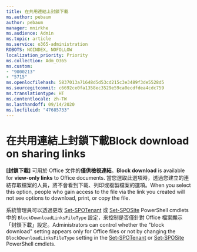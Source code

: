 ```yaml
---
title: 在共用連結上封鎖下載
ms.author: pebaum
author: pebaum
manager: mnirkhe
ms.audience: Admin
ms.topic: article
ms.service: o365-administration
ROBOTS: NOINDEX, NOFOLLOW
localization_priority: Priority
ms.collection: Adm_O365
ms.custom:
- "9000213"
- "5715"
ms.openlocfilehash: 5837013a71648d5d53cd215c3e3489f3de5528d5
ms.sourcegitcommit: c6692ce0fa1358ec3529e59ca0ecdfdea4cdc759
ms.translationtype: HT
ms.contentlocale: zh-TW
ms.lasthandoff: 09/14/2020
ms.locfileid: "47685733"
---
```

# <a name="block-download-on-sharing-links"></a><span data-ttu-id="18cc9-102">在共用連結上封鎖下載</span><span class="sxs-lookup"><span data-stu-id="18cc9-102">Block download on sharing links</span></span>

<span data-ttu-id="18cc9-103">**[封鎖下載]** 可用於 Office 文件的**僅供檢視連結**。</span><span class="sxs-lookup"><span data-stu-id="18cc9-103">**Block download** is available for **view-only links** to Office documents.</span></span> <span data-ttu-id="18cc9-104">當您選取此選項時，透過您建立的連結存取檔案的人員，將不會看到下載、列印或複製檔案的選項。</span><span class="sxs-lookup"><span data-stu-id="18cc9-104">When you select this option, people who gain access to the file via the link you created will not see options to download, print, or copy the file.</span></span>

<span data-ttu-id="18cc9-105">系統管理員可以透過更改 [Set-SPOTenant](https://docs.microsoft.com/powershell/module/sharepoint-online/set-spotenant?view=sharepoint-ps) 或 [Set-SPOSite](https://docs.microsoft.com/powershell/module/sharepoint-online/set-sposite?view=sharepoint-ps) PowerShell cmdlets 中的 `BlockDownloadLinksFileType` 設定，來控制是否僅針對 Office 檔案顯示「封鎖下載」設定。</span><span class="sxs-lookup"><span data-stu-id="18cc9-105">Administrators can control whether the "block download" setting appears only for Office files or not by changing the `BlockDownloadLinksFileType` setting in the [Set-SPOTenant](https://docs.microsoft.com/powershell/module/sharepoint-online/set-spotenant?view=sharepoint-ps) or [Set-SPOSite](https://docs.microsoft.com/powershell/module/sharepoint-online/set-sposite?view=sharepoint-ps) PowerShell cmdlets.</span></span>
